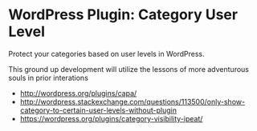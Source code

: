 WordPress Plugin: Category User Level
======================

Protect your categories based on user levels in WordPress.

This ground up development will utilize the lessons of more adventurous souls in prior interations

* http://wordpress.org/plugins/capa/
* http://wordpress.stackexchange.com/questions/113500/only-show-category-to-certain-user-levels-without-plugin
* https://wordpress.org/plugins/category-visibility-ipeat/
